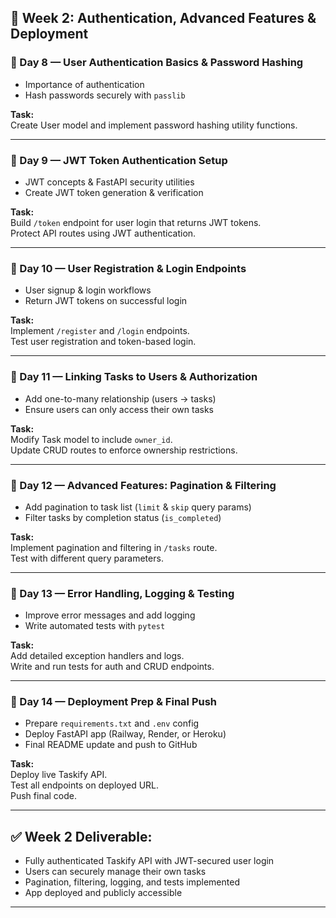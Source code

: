 ## 📅 Week 2: Authentication, Advanced Features & Deployment

### 🔹 Day 8 — User Authentication Basics & Password Hashing
- Importance of authentication  
- Hash passwords securely with `passlib`

**Task:**  
Create User model and implement password hashing utility functions.

---

### 🔹 Day 9 — JWT Token Authentication Setup
- JWT concepts & FastAPI security utilities  
- Create JWT token generation & verification

**Task:**  
Build `/token` endpoint for user login that returns JWT tokens.  
Protect API routes using JWT authentication.

---

### 🔹 Day 10 — User Registration & Login Endpoints
- User signup & login workflows  
- Return JWT tokens on successful login

**Task:**  
Implement `/register` and `/login` endpoints.  
Test user registration and token-based login.

---

### 🔹 Day 11 — Linking Tasks to Users & Authorization
- Add one-to-many relationship (users → tasks)  
- Ensure users can only access their own tasks

**Task:**  
Modify Task model to include `owner_id`.  
Update CRUD routes to enforce ownership restrictions.

---

### 🔹 Day 12 — Advanced Features: Pagination & Filtering
- Add pagination to task list (`limit` & `skip` query params)  
- Filter tasks by completion status (`is_completed`)

**Task:**  
Implement pagination and filtering in `/tasks` route.  
Test with different query parameters.

---

### 🔹 Day 13 — Error Handling, Logging & Testing
- Improve error messages and add logging  
- Write automated tests with `pytest`

**Task:**  
Add detailed exception handlers and logs.  
Write and run tests for auth and CRUD endpoints.

---

### 🔹 Day 14 — Deployment Prep & Final Push
- Prepare `requirements.txt` and `.env` config  
- Deploy FastAPI app (Railway, Render, or Heroku)  
- Final README update and push to GitHub

**Task:**  
Deploy live Taskify API.  
Test all endpoints on deployed URL.  
Push final code.

---

## ✅ Week 2 Deliverable:
- Fully authenticated Taskify API with JWT-secured user login  
- Users can securely manage their own tasks  
- Pagination, filtering, logging, and tests implemented  
- App deployed and publicly accessible  

---

